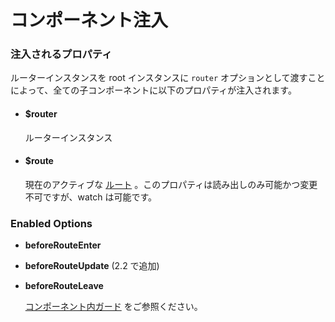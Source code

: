 # コンポーネント注入

### 注入されるプロパティ

ルーターインスタンスを root インスタンスに `router` オプションとして渡すことによって、全ての子コンポーネントに以下のプロパティが注入されます。

- #### $router

  ルーターインスタンス

- #### $route

  現在のアクティブな [ルート](route-object.md) 。このプロパティは読み出しのみ可能かつ変更不可ですが、watch は可能です。

### Enabled Options

- **beforeRouteEnter**
- **beforeRouteUpdate** (2.2 で追加)
- **beforeRouteLeave**

  [コンポーネント内ガード](../advanced/navigation-guards.md#incomponent-guards) をご参照ください。
